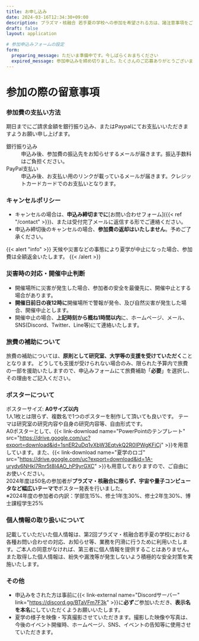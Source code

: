 ```yaml
---
title: お申し込み
date: 2024-03-16T12:34:30+09:00
description: プラズマ・核融合 若手夏の学校への参加を希望される方は、諸注意事項をご確認の上、お申し込みください。
draft: false
layout: application

# 参加申込みフォームの設定
form:
  preparing_message: ただいま準備中です。今しばらくおまちください
  expired_message: 参加申込みを締め切りました。たくさんのご応募ありがとうございました。
---
```


# 参加の際の留意事項<i class="bx bx-fw bx-md bxs-error"></i>

### 参加費の支払い方法<i class="bx bx-fw bx-md bxs-wallet"></i>

期日までにご請求金額を銀行振り込み、またはPaypalにてお支払いいただきますようお願い申し上げます。

<dl>
  <dt>銀行振り込み <i class="bx bxs-bank"></i></dt>
  <dd>申込み後、参加費の振込先をお知らせするメールが届きます。振込手数料はご負担ください。</dd>
  <dt>PayPal支払い<i class="bx bxl-paypal"></i></dt>
  <dd>申込み後、お支払い用のリンクが載っているメールが届きます。クレジットカードカードでのお支払いとなります。</dd>
</dl>

### キャンセルポリシー<i class="bx bx-fw bx-md bxs-user-x"></i>

- キャンセルの場合は、**申込み締切までに**[お問い合わせフォーム]({{< ref "/contact" >}})、または受付完了メールに返信する形でご連絡ください。
- 申込み締切後のキャンセルの場合、**参加費の返却はいたしません**。予めご了承ください。<br>

{{< alert "info" >}}
天候や災害などの事態により夏学が中止になった場合、参加費は全額返金いたします。
{{< /alert >}}

### 災害時の対応・開催中止判断<i class="bx bx-fw bx-md bxs-calendar-x"></i>

- 開催場所に災害が発生した場合、参加者の安全を最優先に、開催中止とする場合があります。
- **開催日前日の夜12時に**開催場所で警報が発令、及び自然災害が発生した場合、開催中止とします。
- 開催中止の場合、**上記時刻から概ね1時間以内**に、ホームページ、メール、SNS(Discord、Twitter、Line等)にて連絡いたします。

### 旅費の補助について<i class="bx bx-fw bx-md bxs-train"></i>

旅費の補助については、**原則として研究室、大学等の支援を受けていただく**こととなります。
どうしても支援が受けられない場合のみ、限られた予算内で旅費の一部を援助いたしますので、申込みフォームにて旅費補助「**必要**」を選択し、その理由をご記入ください。

### ポスターについて<i class="bx bx-fw bx-md bxs-user-detail"></i>

ポスターサイズ: **A0サイズ以内**<br>
1人1枚とは限らず、複数名で1つのポスターを制作して頂いても良いです。
テーマは研究室の研究内容や自身の研究内容等、自由形式です。<br>
A0ポスターとして、{{< link-download name="PowerPointのテンプレート" src="https://drive.google.com/uc?export=download&id=1snER2uDq1vXbW3EqtvkQ2R0IPWgKFiCj" >}}を用意しています。また、{{< link-download name="夏学のロゴ" src="https://drive.google.com/uc?export=download&id=1A-urydv6NHkl7Rnr5t8I4AO_hP9yrGXC" >}}も用意しておりますので、ご自由にお使いください。<br>
2024年度は50名の参加者が**プラズマ・核融合に限らず、宇宙や量子コンピュータなど幅広いテーマで**ポスター発表を行いました。<br>
※2024年度の参加者の内訳：学部生15%、修士1年生30%、修士2年生30%、博士課程学生25%

### 個人情報の取り扱いについて<i class="bx bx-fw bx-md bx-id-card"></i>

記載していただいた個人情報は、第2回プラズマ・核融合若手夏の学校における各種お問い合わせの対応、お知らせ等、業務を円滑に行うために利用いたします。ご本人の同意がなければ、第三者に個人情報を提供することはありません。また取得した個人情報は、紛失や漏洩等が発生しないよう積極的な安全対策を実施いたします。

### その他<i class="bx bx-fw bx-md bxs-info-circle"></i>

- 申込みをされた方は事前に{{< link-external name="<i class='bx bxl-discord-alt'></i>Discordサーバー" link="https://discord.gg/BTaVFm7F3k" >}}に**必ず**ご参加いただき、**表示名を本名**にしていただくようお願いいたします。
- 夏学の様子を映像・写真撮影させていただきます。撮影した映像や写真は、今後のイベント開催時、ホームページ、SNS、イベントの告知等に使用させていただきます。
